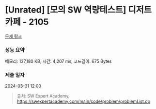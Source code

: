 # [Unrated] [모의 SW 역량테스트] 디저트 카페 - 2105 

[문제 링크](https://swexpertacademy.com/main/code/problem/problemDetail.do?contestProbId=AV5VwAr6APYDFAWu) 

### 성능 요약

메모리: 137,180 KB, 시간: 4,207 ms, 코드길이: 675 Bytes

### 제출 일자

2024-03-31 12:00



> 출처: SW Expert Academy, https://swexpertacademy.com/main/code/problem/problemList.do